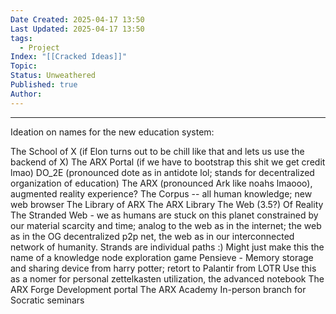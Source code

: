 ```yaml
---
Date Created: 2025-04-17 13:50
Last Updated: 2025-04-17 13:50
tags:
  - Project
Index: "[[Cracked Ideas]]"
Topic: 
Status: Unweathered
Published: true
Author:
---
```

---



Ideation on names for the new education system:

The School of X (if Elon turns out to be chill like that and lets us use the backend of X)
The ARX Portal (if we have to bootstrap this shit we get credit lmao)
DO_2E (pronounced dote as in antidote lol; stands for decentralized organization of education)
The ARX (pronounced Ark like noahs lmaooo), augmented reality experience?
The Corpus -- all human knowledge; new web browser
The Library of ARX
	The ARX Library
The Web (3.5?) Of Reality
The Stranded Web - we as humans are stuck on this planet constrained by our material scarcity and time; analog to the web as in the internet; the web as in the OG decentralized p2p net, the web as in our interconnected network of humanity. Strands are individual paths :)
	Might just make this the name of a knowledge node exploration game
Pensieve - Memory storage and sharing device from harry potter; retort to Palantir from LOTR
	Use this as a nomer for personal zettelkasten utilization, the advanced notebook
The ARX Forge
	Development portal
The ARX Academy
	In-person branch for Socratic seminars
